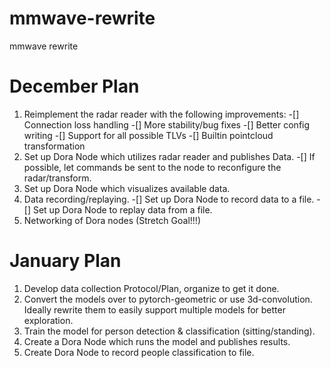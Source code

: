 # mmwave-rewrite
mmwave rewrite

# December Plan
1. Reimplement the radar reader with the following improvements:
  -[] Connection loss handling
  -[] More stability/bug fixes
  -[] Better config writing
  -[] Support for all possible TLVs
  -[] Builtin pointcloud transformation
2. Set up Dora Node which utilizes radar reader and publishes Data.
  -[] If possible, let commands be sent to the node to reconfigure the radar/transform.
3. Set up Dora Node which visualizes available data.
4. Data recording/replaying.
  -[] Set up Dora Node to record data to a file.
  -[] Set up Dora Node to replay data from a file.
5. Networking of Dora nodes (Stretch Goal!!!)

# January Plan
1. Develop data collection Protocol/Plan, organize to get it done.
2. Convert the models over to pytorch-geometric or use 3d-convolution. Ideally rewrite them to easily support multiple models for better exploration.
3. Train the model for person detection & classification (sitting/standing).
4. Create a Dora Node which runs the model and publishes results.
5. Create Dora Node to record people classification to file.
